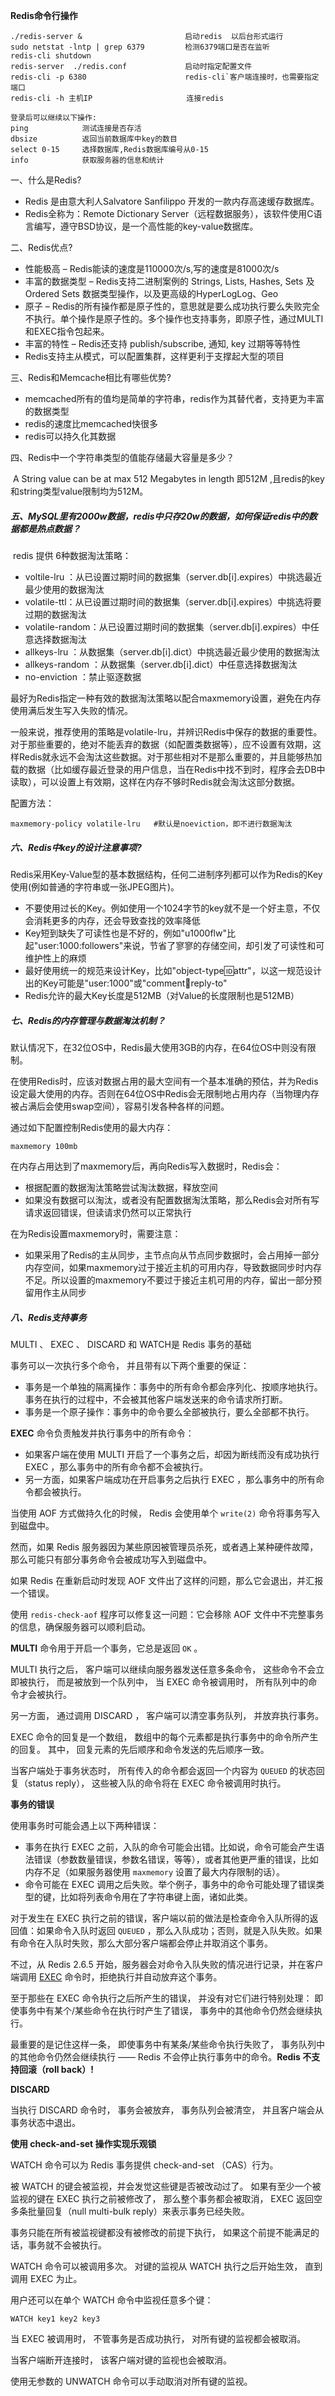 **Redis命令行操作**

```shell
./redis-server &                       启动redis  以后台形式运行
sudo netstat -lntp | grep 6379		   检测6379端口是否在监听
redis-cli shutdown
redis-server  ./redis.conf			   启动时指定配置文件
redis-cli -p 6380					   redis-cli`客户端连接时，也需要指定端口
redis-cli -h 主机IP					  连接redis

登录后可以继续以下操作:
ping			测试连接是否存活
dbsize			返回当前数据库中key的数目
select 0-15		选择数据库,Redis数据库编号从0-15
info			获取服务器的信息和统计
```

一、什么是Redis?

- Redis 是由意大利人Salvatore Sanfilippo 开发的一款内存高速缓存数据库。
- Redis全称为：Remote Dictionary Server（远程数据服务），该软件使用C语言编写，遵守BSD协议，是一个高性能的key-value数据库。

二、Redis优点?

- 性能极高 – Redis能读的速度是110000次/s,写的速度是81000次/s 
- 丰富的数据类型 – Redis支持二进制案例的 Strings, Lists, Hashes, Sets 及 Ordered Sets 数据类型操作，以及更高级的HyperLogLog、Geo
- 原子 – Redis的所有操作都是原子性的，意思就是要么成功执行要么失败完全不执行。单个操作是原子性的。多个操作也支持事务，即原子性，通过MULTI和EXEC指令包起来。
- 丰富的特性 – Redis还支持 publish/subscribe, 通知, key 过期等等特性
- Redis支持主从模式，可以配置集群，这样更利于支撑起大型的项目

三、Redis和Memcache相比有哪些优势?

- memcached所有的值均是简单的字符串，redis作为其替代者，支持更为丰富的数据类型
- redis的速度比memcached快很多
- redis可以持久化其数据

四、Redis中一个字符串类型的值能存储最大容量是多少？

​	A String value can be at max 512 Megabytes in length 即512M ,且redis的key和string类型value限制均为512M。

##### 五、MySQL里有2000w数据，redis中只存20w的数据，如何保证redis中的数据都是热点数据？

​	redis 提供 6种数据淘汰策略：

- voltile-lru ：从已设置过期时间的数据集（server.db[i].expires）中挑选最近最少使用的数据淘汰
- volatile-ttl：从已设置过期时间的数据集（server.db[i].expires）中挑选将要过期的数据淘汰
- volatile-random：从已设置过期时间的数据集（server.db[i].expires）中任意选择数据淘汰
- allkeys-lru    ：从数据集（server.db[i].dict）中挑选最近最少使用的数据淘汰
- allkeys-random ：从数据集（server.db[i].dict）中任意选择数据淘汰
- no-enviction   ：禁止驱逐数据

最好为Redis指定一种有效的数据淘汰策略以配合maxmemory设置，避免在内存使用满后发生写入失败的情况。

一般来说，推荐使用的策略是volatile-lru，并辨识Redis中保存的数据的重要性。对于那些重要的，绝对不能丢弃的数据（如配置类数据等），应不设置有效期，这样Redis就永远不会淘汰这些数据。对于那些相对不是那么重要的，并且能够热加载的数据（比如缓存最近登录的用户信息，当在Redis中找不到时，程序会去DB中读取），可以设置上有效期，这样在内存不够时Redis就会淘汰这部分数据。

配置方法：

```
maxmemory-policy volatile-lru   #默认是noeviction，即不进行数据淘汰
```

##### 六、Redis中key的设计注意事项?

Redis采用Key-Value型的基本数据结构，任何二进制序列都可以作为Redis的Key使用(例如普通的字符串或一张JPEG图片)。

- 不要使用过长的Key。例如使用一个1024字节的key就不是一个好主意，不仅会消耗更多的内存，还会导致查找的效率降低
- Key短到缺失了可读性也是不好的，例如"u1000flw"比起"user:1000:followers"来说，节省了寥寥的存储空间，却引发了可读性和可维护性上的麻烦
- 最好使用统一的规范来设计Key，比如"object-type:id:attr"，以这一规范设计出的Key可能是"user:1000"或"comment:1234:reply-to"
- Redis允许的最大Key长度是512MB（对Value的长度限制也是512MB）

##### 七、Redis的内存管理与数据淘汰机制？

默认情况下，在32位OS中，Redis最大使用3GB的内存，在64位OS中则没有限制。

在使用Redis时，应该对数据占用的最大空间有一个基本准确的预估，并为Redis设定最大使用的内存。否则在64位OS中Redis会无限制地占用内存（当物理内存被占满后会使用swap空间），容易引发各种各样的问题。

通过如下配置控制Redis使用的最大内存：

```
maxmemory 100mb
```

在内存占用达到了maxmemory后，再向Redis写入数据时，Redis会：

- 根据配置的数据淘汰策略尝试淘汰数据，释放空间
- 如果没有数据可以淘汰，或者没有配置数据淘汰策略，那么Redis会对所有写请求返回错误，但读请求仍然可以正常执行

在为Redis设置maxmemory时，需要注意：

- 如果采用了Redis的主从同步，主节点向从节点同步数据时，会占用掉一部分内存空间，如果maxmemory过于接近主机的可用内存，导致数据同步时内存不足。所以设置的maxmemory不要过于接近主机可用的内存，留出一部分预留用作主从同步

##### 八、Redis支持事务

MULTI 、 EXEC 、 DISCARD 和 WATCH是 Redis 事务的基础

事务可以一次执行多个命令， 并且带有以下两个重要的保证：

- 事务是一个单独的隔离操作：事务中的所有命令都会序列化、按顺序地执行。事务在执行的过程中，不会被其他客户端发送来的命令请求所打断。
- 事务是一个原子操作：事务中的命令要么全部被执行，要么全部都不执行。

**EXEC** 命令负责触发并执行事务中的所有命令：

- 如果客户端在使用 MULTI 开启了一个事务之后，却因为断线而没有成功执行 EXEC ，那么事务中的所有命令都不会被执行。
- 另一方面，如果客户端成功在开启事务之后执行 EXEC ，那么事务中的所有命令都会被执行。

当使用 AOF 方式做持久化的时候， Redis 会使用单个 `write(2)` 命令将事务写入到磁盘中。

然而，如果 Redis 服务器因为某些原因被管理员杀死，或者遇上某种硬件故障，那么可能只有部分事务命令会被成功写入到磁盘中。

如果 Redis 在重新启动时发现 AOF 文件出了这样的问题，那么它会退出，并汇报一个错误。

使用 `redis-check-aof` 程序可以修复这一问题：它会移除 AOF 文件中不完整事务的信息，确保服务器可以顺利启动。

**MULTI** 命令用于开启一个事务，它总是返回 `OK` 。

MULTI 执行之后， 客户端可以继续向服务器发送任意多条命令， 这些命令不会立即被执行， 而是被放到一个队列中， 当 EXEC 命令被调用时， 所有队列中的命令才会被执行。

另一方面， 通过调用 DISCARD ， 客户端可以清空事务队列， 并放弃执行事务。

EXEC 命令的回复是一个数组， 数组中的每个元素都是执行事务中的命令所产生的回复。 其中， 回复元素的先后顺序和命令发送的先后顺序一致。

当客户端处于事务状态时， 所有传入的命令都会返回一个内容为 `QUEUED` 的状态回复（status reply）， 这些被入队的命令将在 EXEC 命令被调用时执行。

**事务的错误**

使用事务时可能会遇上以下两种错误：

- 事务在执行 EXEC 之前，入队的命令可能会出错。比如说，命令可能会产生语法错误（参数数量错误，参数名错误，等等），或者其他更严重的错误，比如内存不足（如果服务器使用 `maxmemory` 设置了最大内存限制的话）。
- 命令可能在 EXEC 调用之后失败。举个例子，事务中的命令可能处理了错误类型的键，比如将列表命令用在了字符串键上面，诸如此类。

对于发生在 EXEC 执行之前的错误，客户端以前的做法是检查命令入队所得的返回值：如果命令入队时返回 `QUEUED` ，那么入队成功；否则，就是入队失败。如果有命令在入队时失败，那么大部分客户端都会停止并取消这个事务。

不过，从 Redis 2.6.5 开始，服务器会对命令入队失败的情况进行记录，并在客户端调用 [EXEC](http://redisdoc.com/transaction/exec.html#exec) 命令时，拒绝执行并自动放弃这个事务。

至于那些在 EXEC 命令执行之后所产生的错误， 并没有对它们进行特别处理： 即使事务中有某个/某些命令在执行时产生了错误， 事务中的其他命令仍然会继续执行。

最重要的是记住这样一条， 即使事务中有某条/某些命令执行失败了， 事务队列中的其他命令仍然会继续执行 —— Redis 不会停止执行事务中的命令。**Redis 不支持回滚（roll back）!**

**DISCARD**

当执行 DISCARD 命令时， 事务会被放弃， 事务队列会被清空， 并且客户端会从事务状态中退出。

**使用 check-and-set 操作实现乐观锁**

WATCH 命令可以为 Redis 事务提供 check-and-set （CAS）行为。

被 WATCH 的键会被监视，并会发觉这些键是否被改动过了。 如果有至少一个被监视的键在 EXEC 执行之前被修改了， 那么整个事务都会被取消， EXEC 返回空多条批量回复（null multi-bulk reply）来表示事务已经失败。

事务只能在所有被监视键都没有被修改的前提下执行， 如果这个前提不能满足的话，事务就不会被执行。

WATCH 命令可以被调用多次。 对键的监视从 WATCH 执行之后开始生效， 直到调用 EXEC 为止。

用户还可以在单个 WATCH 命令中监视任意多个键：

```
WATCH key1 key2 key3
```

当 EXEC 被调用时， 不管事务是否成功执行， 对所有键的监视都会被取消。

当客户端断开连接时， 该客户端对键的监视也会被取消。

使用无参数的 UNWATCH 命令可以手动取消对所有键的监视。